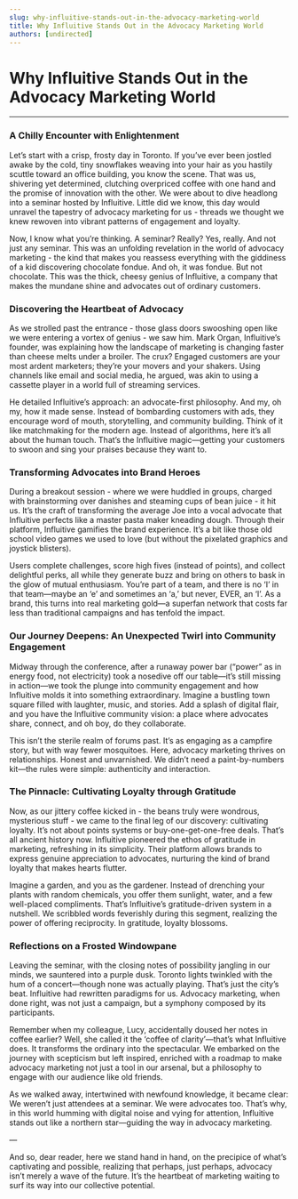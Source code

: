 ```yaml
---
slug: why-influitive-stands-out-in-the-advocacy-marketing-world
title: Why Influitive Stands Out in the Advocacy Marketing World
authors: [undirected]
---
```



# Why Influitive Stands Out in the Advocacy Marketing World

---

### A Chilly Encounter with Enlightenment

Let’s start with a crisp, frosty day in Toronto. If you’ve ever been jostled awake by the cold, tiny snowflakes weaving into your hair as you hastily scuttle toward an office building, you know the scene. That was us, shivering yet determined, clutching overpriced coffee with one hand and the promise of innovation with the other. We were about to dive headlong into a seminar hosted by Influitive. Little did we know, this day would unravel the tapestry of advocacy marketing for us - threads we thought we knew rewoven into vibrant patterns of engagement and loyalty.

Now, I know what you’re thinking. A seminar? Really? Yes, really. And not just any seminar. This was an unfolding revelation in the world of advocacy marketing - the kind that makes you reassess everything with the giddiness of a kid discovering chocolate fondue. And oh, it was fondue. But not chocolate. This was the thick, cheesy genius of Influitive, a company that makes the mundane shine and advocates out of ordinary customers.

### Discovering the Heartbeat of Advocacy

As we strolled past the entrance - those glass doors swooshing open like we were entering a vortex of genius - we saw him. Mark Organ, Influitive’s founder, was explaining how the landscape of marketing is changing faster than cheese melts under a broiler. The crux? Engaged customers are your most ardent marketers; they’re your movers and your shakers. Using channels like email and social media, he argued, was akin to using a cassette player in a world full of streaming services.

He detailed Influitive’s approach: an advocate-first philosophy. And my, oh my, how it made sense. Instead of bombarding customers with ads, they encourage word of mouth, storytelling, and community building. Think of it like matchmaking for the modern age. Instead of algorithms, here it’s all about the human touch. That’s the Influitive magic—getting your customers to swoon and sing your praises because they want to.

### Transforming Advocates into Brand Heroes

During a breakout session - where we were huddled in groups, charged with brainstorming over danishes and steaming cups of bean juice - it hit us. It’s the craft of transforming the average Joe into a vocal advocate that Influitive perfects like a master pasta maker kneading dough. Through their platform, Influitive gamifies the brand experience. It’s a bit like those old school video games we used to love (but without the pixelated graphics and joystick blisters).

Users complete challenges, score high fives (instead of points), and collect delightful perks, all while they generate buzz and bring on others to bask in the glow of mutual enthusiasm. You’re part of a team, and there is no ‘I’ in that team—maybe an ‘e’ and sometimes an ‘a,’ but never, EVER, an ‘I’. As a brand, this turns into real marketing gold—a superfan network that costs far less than traditional campaigns and has tenfold the impact.

### Our Journey Deepens: An Unexpected Twirl into Community Engagement

Midway through the conference, after a runaway power bar (“power” as in energy food, not electricity) took a nosedive off our table—it’s still missing in action—we took the plunge into community engagement and how Influitive molds it into something extraordinary. Imagine a bustling town square filled with laughter, music, and stories. Add a splash of digital flair, and you have the Influitive community vision: a place where advocates share, connect, and oh boy, do they collaborate.

This isn’t the sterile realm of forums past. It’s as engaging as a campfire story, but with way fewer mosquitoes. Here, advocacy marketing thrives on relationships. Honest and unvarnished. We didn’t need a paint-by-numbers kit—the rules were simple: authenticity and interaction.

### The Pinnacle: Cultivating Loyalty through Gratitude

Now, as our jittery coffee kicked in - the beans truly were wondrous, mysterious stuff - we came to the final leg of our discovery: cultivating loyalty. It’s not about points systems or buy-one-get-one-free deals. That’s all ancient history now. Influitive pioneered the ethos of gratitude in marketing, refreshing in its simplicity. Their platform allows brands to express genuine appreciation to advocates, nurturing the kind of brand loyalty that makes hearts flutter.

Imagine a garden, and you as the gardener. Instead of drenching your plants with random chemicals, you offer them sunlight, water, and a few well-placed compliments. That’s Influitive’s gratitude-driven system in a nutshell. We scribbled words feverishly during this segment, realizing the power of offering reciprocity. In gratitude, loyalty blossoms.

### Reflections on a Frosted Windowpane

Leaving the seminar, with the closing notes of possibility jangling in our minds, we sauntered into a purple dusk. Toronto lights twinkled with the hum of a concert—though none was actually playing. That’s just the city’s beat. Influitive had rewritten paradigms for us. Advocacy marketing, when done right, was not just a campaign, but a symphony composed by its participants.

Remember when my colleague, Lucy, accidentally doused her notes in coffee earlier? Well, she called it the ‘coffee of clarity’—that’s what Influitive does. It transforms the ordinary into the spectacular. We embarked on the journey with scepticism but left inspired, enriched with a roadmap to make advocacy marketing not just a tool in our arsenal, but a philosophy to engage with our audience like old friends.

As we walked away, intertwined with newfound knowledge, it became clear: We weren’t just attendees at a seminar. We were advocates too. That’s why, in this world humming with digital noise and vying for attention, Influitive stands out like a northern star—guiding the way in advocacy marketing.

—  

And so, dear reader, here we stand hand in hand, on the precipice of what’s captivating and possible, realizing that perhaps, just perhaps, advocacy isn’t merely a wave of the future. It’s the heartbeat of marketing waiting to surf its way into our collective potential.